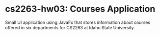 # cs2263-hw03: Courses Application
Small UI application using JavaFx that stores information about courses offered in six departments for CS2263 at Idaho State University.

